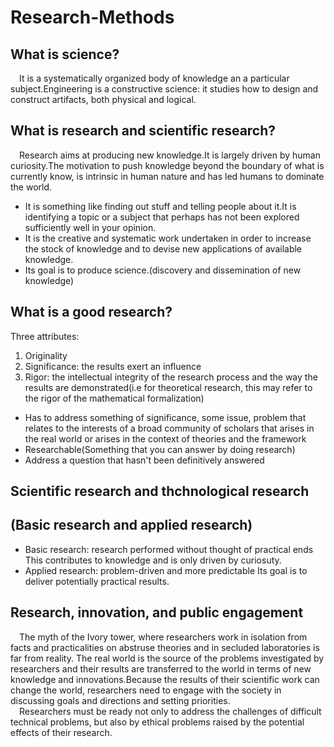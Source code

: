 # Research-Methods
## What is science?
&ensp;&ensp;It is a systematically organized body of knowledge an a particular subject.Engineering is a constructive science: it studies how to design and construct artifacts, both physical and logical.
## What is research and scientific research?
&ensp;&ensp;Research aims at producing new knowledge.It is largely driven by human curiosity.The motivation to push knowledge beyond the boundary of what is currently know, is intrinsic in human nature and has led humans to dominate the world.
- It is something like finding out stuff and telling people about it.It is identifying a topic or a subject that perhaps has not been explored sufficiently well in your opinion.
- It is the creative and systematic work undertaken in order to increase the stock of knowledge and to devise new applications of available knowledge.
- Its goal is to produce science.(discovery and dissemination of new knowledge)
## What is a good research?
Three attributes:
1. Originality 
2. Significance: the results exert an influence
3. Rigor: the intellectual integrity of the research process and the way the results are demonstrated(i.e for theoretical research, this may refer to the rigor of the mathematical formalization)
- Has to address something of significance, some issue, problem that relates to the interests of a broad community of scholars that arises in the real world or arises in the context of theories and the framework
- Researchable(Something that you can answer by doing research)
- Address a question that hasn't been definitively answered

## Scientific research and thchnological research
## (Basic research and applied research)
- Basic research: research performed without thought of practical ends
 This contributes to knowledge and is only driven by curiosuty.
- Applied research: problem-driven and more predictable
 Its goal is to deliver potentially practical results. 
 
 ## Research, innovation, and public engagement
&ensp;&ensp;The myth of the Ivory tower, where researchers work in isolation from facts and practicalities on abstruse theories and in secluded laboratories is far from reality. The real world is the source of the problems investigated by researchers and their results are transferred to the world in terms of new knowledge and innovations.Because the results of their scientific work can change the world, researchers need to engage with the society in discussing goals and directions and setting priorities.         
&ensp;&ensp;Researchers must be ready not only to address the challenges of difficult technical problems, but also by ethical problems raised by the potential effects of their research.
 


